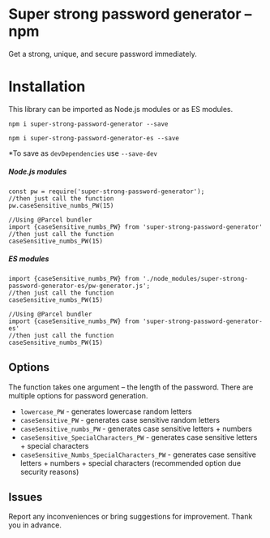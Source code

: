 # Super strong password generator –npm

Get a strong, unique, and secure password immediately.

# Installation

This library can be imported as Node.js modules or as ES modules.

`npm i super-strong-password-generator --save`

`npm i super-strong-password-generator-es --save`

\*To save as `devDependencies` use `--save-dev`

##### Node.js modules

```
const pw = require('super-strong-password-generator');
//then just call the function
pw.caseSensitive_numbs_PW(15)
```

```
//Using @Parcel bundler
import {caseSensitive_numbs_PW} from 'super-strong-password-generator'
//then just call the function
caseSensitive_numbs_PW(15)
```

##### ES modules

```
import {caseSensitive_numbs_PW} from './node_modules/super-strong-password-generator-es/pw-generator.js';
//then just call the function
caseSensitive_numbs_PW(15)
```

```
//Using @Parcel bundler
import {caseSensitive_numbs_PW} from 'super-strong-password-generator-es'
//then just call the function
caseSensitive_numbs_PW(15)
```

## Options

The function takes one argument – the length of the password.
There are multiple options for password generation.

- `lowercase_PW` - generates lowercase random letters
- `caseSensitive_PW` - generates case sensitive random letters
- `caseSensitive_numbs_PW` - generates case sensitive letters + numbers
- `caseSensitive_SpecialCharacters_PW` - generates case sensitive letters + special characters
- `caseSensitive_Numbs_SpecialCharacters_PW` - generates case sensitive letters + numbers + special characters (recommended option due security reasons)

## Issues

Report any inconveniences or bring suggestions for improvement. Thank you in advance.
